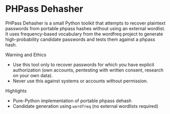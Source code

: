 # PHPass Dehasher

PHPass Dehasher is a small Python toolkit that attempts to recover plaintext passwords from portable phpass hashes without using an external wordlist. It uses frequency-based vocabulary from the wordfreq project to generate high-probability candidate passwords and tests them against a phpass hash.

Warning and Ethics
- Use this tool only to recover passwords for which you have explicit authorization (own accounts, pentesting with written consent, research on your own data).
- Never use this against systems or accounts without permission.

Highlights
- Pure-Python implementation of portable phpass dehash
- Candidate generation using `wordfreq` (no external wordlists required)